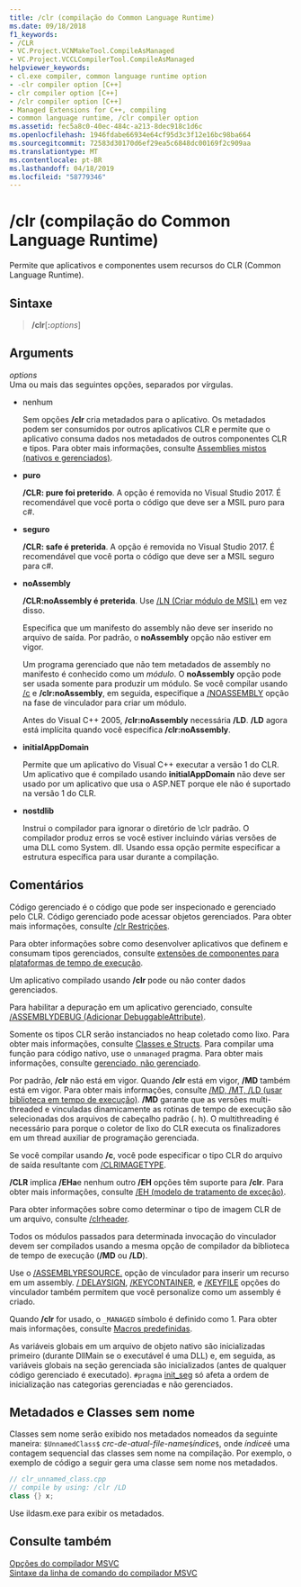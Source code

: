 ```yaml
---
title: /clr (compilação do Common Language Runtime)
ms.date: 09/18/2018
f1_keywords:
- /CLR
- VC.Project.VCNMakeTool.CompileAsManaged
- VC.Project.VCCLCompilerTool.CompileAsManaged
helpviewer_keywords:
- cl.exe compiler, common language runtime option
- -clr compiler option [C++]
- clr compiler option [C++]
- /clr compiler option [C++]
- Managed Extensions for C++, compiling
- common language runtime, /clr compiler option
ms.assetid: fec5a8c0-40ec-484c-a213-8dec918c1d6c
ms.openlocfilehash: 1946fdabe66934e64cf95d3c3f12e16bc98ba664
ms.sourcegitcommit: 72583d30170d6ef29ea5c6848dc00169f2c909aa
ms.translationtype: MT
ms.contentlocale: pt-BR
ms.lasthandoff: 04/18/2019
ms.locfileid: "58779346"
---
```

# <a name="clr-common-language-runtime-compilation"></a>/clr (compilação do Common Language Runtime)

Permite que aplicativos e componentes usem recursos do CLR (Common Language Runtime).

## <a name="syntax"></a>Sintaxe

> **/clr**[**:**_options_]

## <a name="arguments"></a>Arguments

*options*<br/>
Uma ou mais das seguintes opções, separados por vírgulas.

- nenhum

   Sem opções **/clr** cria metadados para o aplicativo. Os metadados podem ser consumidos por outros aplicativos CLR e permite que o aplicativo consuma dados nos metadados de outros componentes CLR e tipos. Para obter mais informações, consulte [Assemblies mistos (nativos e gerenciados)](../../dotnet/mixed-native-and-managed-assemblies.md).

- **puro**

   **/CLR: pure foi preterido**. A opção é removida no Visual Studio 2017. É recomendável que você porta o código que deve ser a MSIL puro para c#.

- **seguro**

   **/CLR: safe é preterida**. A opção é removida no Visual Studio 2017. É recomendável que você porta o código que deve ser a MSIL seguro para c#.

- **noAssembly**

   **/CLR:noAssembly é preterida**. Use [/LN (Criar módulo de MSIL)](ln-create-msil-module.md) em vez disso.

   Especifica que um manifesto do assembly não deve ser inserido no arquivo de saída. Por padrão, o **noAssembly** opção não estiver em vigor.

   Um programa gerenciado que não tem metadados de assembly no manifesto é conhecido como um *módulo*. O **noAssembly** opção pode ser usada somente para produzir um módulo. Se você compilar usando [/c](c-compile-without-linking.md) e **/clr:noAssembly**, em seguida, especifique a [/NOASSEMBLY](noassembly-create-a-msil-module.md) opção na fase de vinculador para criar um módulo.

   Antes do Visual C++ 2005, **/clr:noAssembly** necessária **/LD**. **/LD** agora está implícita quando você especifica **/clr:noAssembly**.

- **initialAppDomain**

   Permite que um aplicativo do Visual C++ executar a versão 1 do CLR.  Um aplicativo que é compilado usando **initialAppDomain** não deve ser usado por um aplicativo que usa o ASP.NET porque ele não é suportado na versão 1 do CLR.

- **nostdlib**

   Instrui o compilador para ignorar o diretório de \clr padrão. O compilador produz erros se você estiver incluindo várias versões de uma DLL como System. dll. Usando essa opção permite especificar a estrutura específica para usar durante a compilação.

## <a name="remarks"></a>Comentários

Código gerenciado é o código que pode ser inspecionado e gerenciado pelo CLR. Código gerenciado pode acessar objetos gerenciados. Para obter mais informações, consulte [/clr Restrições](clr-restrictions.md).

Para obter informações sobre como desenvolver aplicativos que definem e consumam tipos gerenciados, consulte [extensões de componentes para plataformas de tempo de execução](../../extensions/component-extensions-for-runtime-platforms.md).

Um aplicativo compilado usando **/clr** pode ou não conter dados gerenciados.

Para habilitar a depuração em um aplicativo gerenciado, consulte [/ASSEMBLYDEBUG (Adicionar DebuggableAttribute)](assemblydebug-add-debuggableattribute.md).

Somente os tipos CLR serão instanciados no heap coletado como lixo. Para obter mais informações, consulte [Classes e Structs](../../extensions/classes-and-structs-cpp-component-extensions.md). Para compilar uma função para código nativo, use o `unmanaged` pragma. Para obter mais informações, consulte [gerenciado, não gerenciado](../../preprocessor/managed-unmanaged.md).

Por padrão, **/clr** não está em vigor. Quando **/clr** está em vigor, **/MD** também está em vigor. Para obter mais informações, consulte [/MD, /MT, /LD (usar biblioteca em tempo de execução)](md-mt-ld-use-run-time-library.md). **/MD** garante que as versões multi-threaded e vinculadas dinamicamente as rotinas de tempo de execução são selecionadas dos arquivos de cabeçalho padrão (. h). O multithreading é necessário para porque o coletor de lixo do CLR executa os finalizadores em um thread auxiliar de programação gerenciada.

Se você compilar usando **/c**, você pode especificar o tipo CLR do arquivo de saída resultante com [/CLRIMAGETYPE](clrimagetype-specify-type-of-clr-image.md).

**/CLR** implica **/EHa**e nenhum outro **/EH** opções têm suporte para **/clr**. Para obter mais informações, consulte [/EH (modelo de tratamento de exceção)](eh-exception-handling-model.md).

Para obter informações sobre como determinar o tipo de imagem CLR de um arquivo, consulte [/clrheader](clrheader.md).

Todos os módulos passados para determinada invocação do vinculador devem ser compilados usando a mesma opção de compilador da biblioteca de tempo de execução (**/MD** ou **/LD**).

Use o [/ASSEMBLYRESOURCE.](assemblyresource-embed-a-managed-resource.md) opção de vinculador para inserir um recurso em um assembly. [/ DELAYSIGN](delaysign-partially-sign-an-assembly.md), [/KEYCONTAINER](keycontainer-specify-a-key-container-to-sign-an-assembly.md), e [/KEYFILE](keyfile-specify-key-or-key-pair-to-sign-an-assembly.md) opções do vinculador também permitem que você personalize como um assembly é criado.

Quando **/clr** for usado, o `_MANAGED` símbolo é definido como 1. Para obter mais informações, consulte [Macros predefinidas](../../preprocessor/predefined-macros.md).

As variáveis globais em um arquivo de objeto nativo são inicializadas primeiro (durante DllMain se o executável é uma DLL) e, em seguida, as variáveis globais na seção gerenciada são inicializados (antes de qualquer código gerenciado é executado). `#pragma` [init_seg](../../preprocessor/init-seg.md) só afeta a ordem de inicialização nas categorias gerenciadas e não gerenciados.

## <a name="metadata-and-unnamed-classes"></a>Metadados e Classes sem nome

Classes sem nome serão exibido nos metadados nomeados da seguinte maneira: `$UnnamedClass$` *crc-de-atual-file-name*`$`*índice*`$`, onde *índice*é uma contagem sequencial das classes sem nome na compilação. Por exemplo, o exemplo de código a seguir gera uma classe sem nome nos metadados.

```cpp
// clr_unnamed_class.cpp
// compile by using: /clr /LD
class {} x;
```

Use ildasm.exe para exibir os metadados.

## <a name="see-also"></a>Consulte também

[Opções do compilador MSVC](compiler-options.md)<br/>
[Sintaxe da linha de comando do compilador MSVC](compiler-command-line-syntax.md)
